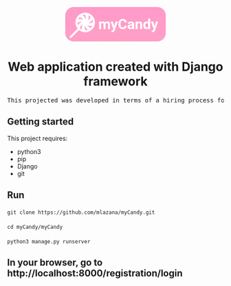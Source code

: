 <div align="center">
<img src="img/logo.png" height="80px" >
<h1> Web application created with Django framework

</h1>

<pre>
<div align="center">This projected was developed in terms of a hiring process for an internship. 
</pre>

</div>

## Getting started

This project requires:

- python3
- pip
- Django
- git

## Run

`git clone https://github.com/mlazana/myCandy.git`
<br> <br>
`cd myCandy/myCandy`
<br> <br>
`python3 manage.py runserver`

## In your browser, go to http://localhost:8000/registration/login
